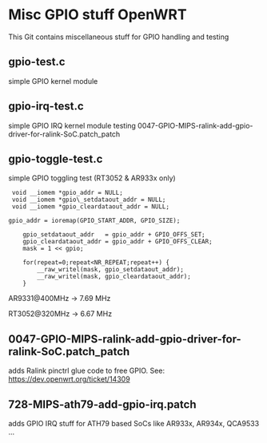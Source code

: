 Misc GPIO stuff OpenWRT
=======================
This Git contains miscellaneous stuff for GPIO handling and testing

gpio-test.c
-----------
simple GPIO kernel module

gpio-irq-test.c
---------------
simple GPIO IRQ kernel module testing 0047-GPIO-MIPS-ralink-add-gpio-driver-for-ralink-SoC.patch\_patch

gpio-toggle-test.c
------------------
simple GPIO toggling test (RT3052 & AR933x only)
```
 void __iomem *gpio_addr = NULL;
 void __iomem *gpio\_setdataout_addr = NULL;
 void __iomem *gpio_cleardataout_addr = NULL;

gpio_addr = ioremap(GPIO_START_ADDR, GPIO_SIZE);

    gpio_setdataout_addr   = gpio_addr + GPIO_OFFS_SET;
    gpio_cleardataout_addr = gpio_addr + GPIO_OFFS_CLEAR;
    mask = 1 << gpio;

    for(repeat=0;repeat<NR_REPEAT;repeat++) {
        __raw_writel(mask, gpio_setdataout_addr);
        __raw_writel(mask, gpio_cleardataout_addr);
    }
```
AR9331@400MHz -> 7.69 MHz

RT3052@320MHz -> 6.67 MHz


0047-GPIO-MIPS-ralink-add-gpio-driver-for-ralink-SoC.patch\_patch
-----------------------------------------------------------------
adds Ralink pinctrl glue code to free GPIO. See: https://dev.openwrt.org/ticket/14309


728-MIPS-ath79-add-gpio-irq.patch
---------------------------------
adds GPIO IRQ stuff for ATH79 based SoCs like AR933x, AR934x, QCA9533 ...

